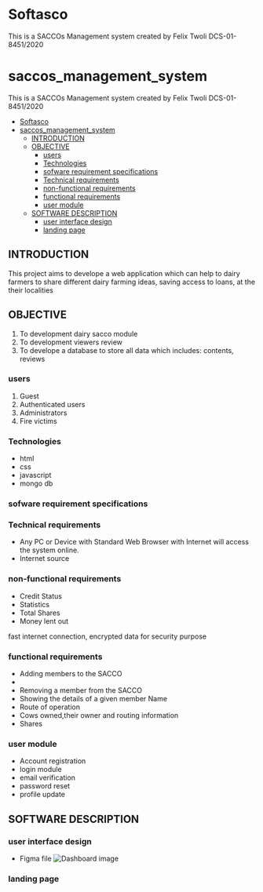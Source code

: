 # Softasco
This is a SACCOs Management system created by Felix Twoli DCS-01-8451/2020
# saccos_management_system
This is a SACCOs Management system created by Felix Twoli DCS-01-8451/2020
- [Softasco](#softasco)
- [saccos_management_system](#saccos_management_system)
  - [INTRODUCTION](#introduction)
  - [OBJECTIVE](#objective)
    - [users](#users)
    - [Technologies](#technologies)
    - [sofware requirement specifications](#sofware-requirement-specifications)
    - [Technical requirements](#technical-requirements)
    - [non-functional requirements](#non-functional-requirements)
    - [functional requirements](#functional-requirements)
    - [user module](#user-module)
  - [SOFTWARE DESCRIPTION](#software-description)
    - [user interface design](#user-interface-design)
    - [landing page](#landing-page)


## INTRODUCTION
This project aims to develope a web application which can help to dairy farmers to share different dairy farming ideas, saving access to loans, at the their localities

## OBJECTIVE 
1. To development dairy sacco module 
2. To development viewers review
3. To develope a database to store all data which includes: contents, reviews
   
### users
1. Guest 
2. Authenticated users
3. Administrators
4. Fire victims


### Technologies
- html
- css
- javascript
- mongo db

### sofware requirement specifications


### Technical requirements

- Any PC or Device with Standard Web Browser with Internet will access the system online.
- Internet source

### non-functional requirements

- Credit Status
- Statistics
- Total Shares
- Money lent out

fast internet connection, encrypted data for security purpose 

### functional requirements

- Adding members to the SACCO
- 
- Removing a member from the SACCO
- Showing the details of a given member
Name
- Route of operation
- Cows owned,their owner and routing information
- Shares 


### user module

- Account registration
- login module
- email verification
- password reset
- profile update


## SOFTWARE DESCRIPTION

### user interface design
- Figma file
 ![Dashboard image](images/Dairy%20farmers%20saccos%20online%20platform.png)

### landing page


